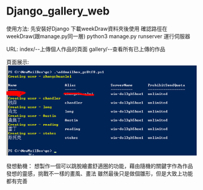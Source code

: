 # Django_gallery_web

使用方法:
先安裝好Django
下載weekDraw資料夾後使用
確認路徑在weekDraw(跟manage.py同一層)
python3 manage.py runserver
運行伺服器

URL:
index/--上傳個人作品的頁面
gallery/--查看所有已上傳的作品


頁面展示:
![image](https://github.com/lexsaints/powershell/blob/master/IMG/ps2.png)

發想動機：
想製作一個可以跳脫繪畫舒適圈的功能，藉由隨機的關鍵字作為作品發想的靈感，挑戰不一樣的畫風、畫法
雖然最後只是做個雛形，但是大致上功能都有完善
